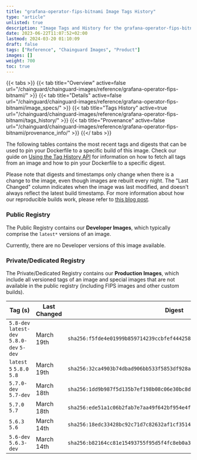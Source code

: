 ```yaml
---
title: "grafana-operator-fips-bitnami Image Tags History"
type: "article"
unlisted: true
description: "Image Tags and History for the grafana-operator-fips-bitnami Chainguard Image"
date: 2023-06-22T11:07:52+02:00
lastmod: 2024-03-20 01:10:09
draft: false
tags: ["Reference", "Chainguard Images", "Product"]
images: []
weight: 700
toc: true
---
```


{{< tabs >}}
{{< tab title="Overview" active=false url="/chainguard/chainguard-images/reference/grafana-operator-fips-bitnami/" >}}
{{< tab title="Details" active=false url="/chainguard/chainguard-images/reference/grafana-operator-fips-bitnami/image_specs/" >}}
{{< tab title="Tags History" active=true url="/chainguard/chainguard-images/reference/grafana-operator-fips-bitnami/tags_history/" >}}
{{< tab title="Provenance" active=false url="/chainguard/chainguard-images/reference/grafana-operator-fips-bitnami/provenance_info/" >}}
{{</ tabs >}}

The following tables contains the most recent tags and digests that can be used to pin your Dockerfile to a specific build of this image. Check our guide on [Using the Tag History API](/chainguard/chainguard-images/using-the-tag-history-api/) for information on how to fetch all tags from an image and how to pin your Dockerfile to a specific digest.

Please note that digests and timestamps only change when there is a change to the image, even though images are rebuilt every night. The "Last Changed" column indicates when the image was last modified, and doesn't always reflect the latest build timestamp. For more information about how our reproducible builds work, please refer to [this blog post](https://www.chainguard.dev/unchained/reproducing-chainguards-reproducible-image-builds).

### Public Registry
The Public Registry contains our **Developer Images**, which typically comprise the `latest*` versions of an image.

Currently, there are no Developer versions of this image available.

### Private/Dedicated Registry
The Private/Dedicated Registry contains our **Production Images**, which include all versioned tags of an image and special images that are not available in the public registry (including FIPS images and other custom builds).

| Tag (s)                                     | Last Changed | Digest                                                                    |
|---------------------------------------------|--------------|---------------------------------------------------------------------------|
|  `5.8-dev` `latest-dev` `5.8.0-dev` `5-dev` | March 19th   | `sha256:f5fde4e01999b859714239ccbfef4442589e64a92d88b874978cd6a4bdbba1e4` |
|  `latest` `5` `5.8.0` `5.8`                 | March 19th   | `sha256:32ca4903b74dbad906bb533f5853df928aac4991d007709dd5c5c384bacb0237` |
|  `5.7.0-dev` `5.7-dev`                      | March 18th   | `sha256:1dd9b987f5d135b7ef198b08c06e30bc8dce6ebb00e48119cd6ff43cc4492e81` |
|  `5.7.0` `5.7`                              | March 18th   | `sha256:ede51a1c06b2fab7e7aa49f642bf954e4f7c387df46c3616019da7c94c4dc0ba` |
|  `5.6.3` `5.6`                              | March 14th   | `sha256:18edc33428bc92c71d7c82632af1cf35149dc835d99a93d80a1f1f9b81f69ea6` |
|  `5.6-dev` `5.6.3-dev`                      | March 14th   | `sha256:b82164cc81e15493755f95d5f4fc8eb0a3762df7b7e6eb5dbf10826141dbc3f1` |

